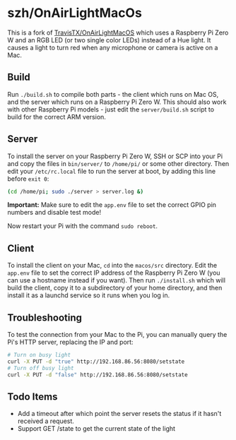 szh/OnAirLightMacOs
=======================

This is a fork of [TravisTX/OnAirLightMacOS](https://github.com/TravisTX/OnAirLightMacOS) which uses a Raspberry Pi Zero W and an RGB LED (or two single color LEDs) instead of a Hue light. It causes a light to turn red when any microphone or camera is active on a Mac.

Build
-----

Run `./build.sh` to compile both parts - the client which runs on Mac OS, and the server which runs on a Raspberry Pi Zero W. This should also work with other Raspberry Pi models - just edit the `server/build.sh` script to build for the correct ARM version.

Server
------

To install the server on your Raspberry Pi Zero W, SSH or SCP into your Pi and copy the files in `bin/server/` to `/home/pi/` or some other directory. Then edit your `/etc/rc.local` file to run the server at boot, by adding this line before `exit 0`:

```bash
(cd /home/pi; sudo ./server > server.log &)
```

**Important:** Make sure to edit the `app.env` file to set the correct GPIO pin numbers and disable test mode!

Now restart your Pi with the command `sudo reboot`.

Client
------

To install the client on your Mac, `cd` into the `macos/src` directory. Edit the `app.env` file to set the correct IP address of the Raspberry Pi Zero W (you can use a hostname instead if you want). Then run `./install.sh` which will build the client, copy it to a subdirectory of your home directory, and then install it as a launchd service so it runs when you log in.

Troubleshooting
---------------

To test the connection from your Mac to the Pi, you can manually query the Pi's HTTP server, replacing the IP and port:

```bash
# Turn on busy light
curl -X PUT -d "true" http://192.168.86.56:8080/setstate
# Turn off busy light
curl -X PUT -d "false" http://192.168.86.56:8080/setstate
```

Todo Items
-----------

- Add a timeout after which point the server resets the status if it hasn't received a request.
- Support GET /state to get the current state of the light
